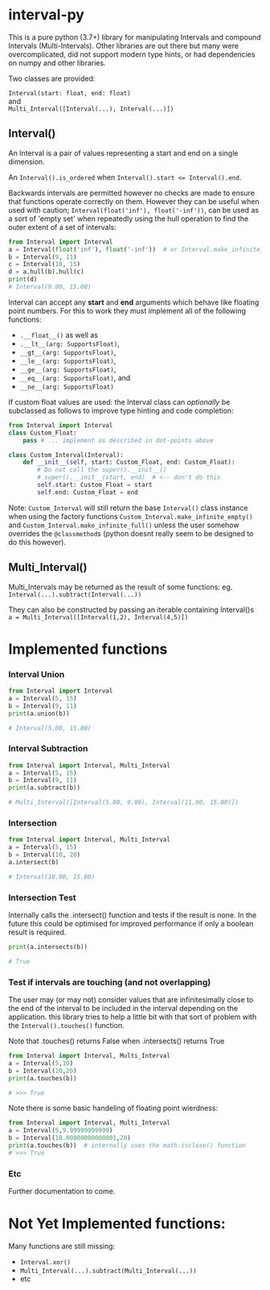 # interval-py
This is a pure python (3.7+) library for manipulating Intervals and compound Intervals (Multi-Intervals).
Other libraries are out there but many were overcomplicated,
did not support modern type hints, or had dependencies on numpy and other libraries.


Two classes are provided:

`Interval(start: float, end: float)` <br>
and <br>
`Multi_Interval([Interval(...), Interval(...)])`


## Interval()

An Interval is a pair of values representing a start and end on a single dimension.

An `Interval().is_ordered` when `Interval().start <= Interval().end`.

Backwards intervals are permitted however no checks are made to ensure that functions operate correctly on them.
However they can be useful when used with caution; 
`Interval(float('inf'), float('-inf'))`, can be used as a sort of 'empty set' when repeatedly using the hull operation to find the outer extent of a set of intervals:
```python
from Interval import Interval
a = Interval(float('inf'), float('-inf'))  # or Interval.make_infinite_empty()
b = Interval(9, 11)
c = Interval(10, 15)
d = a.hull(b).hull(c)
print(d)
# Interval(9.00, 15.00)
```

Interval can accept any **start** and **end** arguments which behave like floating point numbers.
For this to work they must implement all of the following functions:
 -  `.__float__()` as well as
 - `.__lt__(arg: SupportsFloat)`,
 - `__gt__(arg: SupportsFloat)`,
 - `__le__(arg: SupportsFloat)`,
 - `__ge__(arg: SupportsFloat)`,
 - `__eq__(arg: SupportsFloat)`, and
 - `__ne__(arg: SupportsFloat)`

If custom float values are used: the Interval class can *_optionally_* be subclassed as follows to improve type hinting and code completion: 
```python
from Interval import Interval
class Custom_Float:
    pass # ... implement as described in dot-points above

class Custom_Interval(Interval):
    def __init__(self, start: Custom_Float, end: Custom_Float):
        # Do not call the super().__init__()
		# super().__init__(start, end)  # <-- don't do this
		self.start: Custom_Float = start
        self.end: Custom_Float = end
```

Note: `Custom_Interval` will still return the base `Interval()` class instance when using the factory functions `Custom_Interval.make_infinite_empty()` and `Custom_Interval.make_infinite_full()` unless the user somehow overrides the `@classmethod`s (python doesnt really seem to be designed to do this however).

## Multi_Interval()

Multi_Intervals may be returned as the result of some functions: eg.<br>
`Interval(...).subtract(Interval(...))`

They can also be constructed by passing an iterable containing Interval()s<br>
`a = Multi_Interval([Interval(1,2), Interval(4,5)])`

# Implemented functions


### Interval Union
```python
from Interval import Interval
a = Interval(5, 15)
b = Interval(9, 11)
print(a.union(b))

# Interval(5.00, 15.00)
```

### Interval Subtraction
```python
from Interval import Interval, Multi_Interval
a = Interval(5, 15)
b = Interval(9, 11)
print(a.subtract(b))

# Multi_Interval([Interval(5.00, 9.00), Interval(11.00, 15.00)])
```

### Intersection
```python
from Interval import Interval, Multi_Interval
a = Interval(5, 15)
b = Interval(10, 20)
a.intersect(b)

# Interval(10.00, 15.00)
```

### Intersection Test
Internally calls the .intersect() function and tests if the result is none.
In the future this could be optimised for improved performance if only a boolean result is required.
```python
print(a.intersects(b))

# True
```

### Test if intervals are touching (and not overlapping)
The user may (or may not) consider values that are infinitesimally close to the end
of the interval to be included in the interval depending on the application.
this library tries to help a little bit with that sort of problem with the `Interval().touches()` function.

Note that .touches() returns False when .intersects() returns True
```python
from Interval import Interval, Multi_Interval
a = Interval(5,10)
b = Interval(10,20)
print(a.touches(b))

# >>> True
```
Note there is some basic handeling of floating point wierdness:
```python
from Interval import Interval, Multi_Interval
a = Interval(5,9.99999999999)
b = Interval(10.00000000000001,20)
print(a.touches(b))  # internally uses the math.isclose() function
# >>> True
```

### Etc
Further documentation to come.

# Not Yet Implemented functions:
Many functions are still missing:
 - `Interval.xor()`
 - `Multi_Interval(...).subtract(Multi_Interval(...))`
 - etc